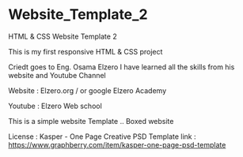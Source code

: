 # Website_Template_2

HTML & CSS Website Template 2

This is my first responsive HTML & CSS project

Criedt goes to Eng. Osama Elzero I have learned all the skills from his website and Youtube Channel

Website : Elzero.org / or google Elzero Academy

Youtube : Elzero Web school

This is a simple website Template .. Boxed website

License : Kasper - One Page Creative PSD Template
link : https://www.graphberry.com/item/kasper-one-page-psd-template
